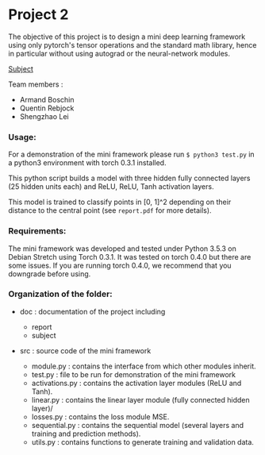 # Project 2

The objective of this project is to design a mini deep learning framework using only pytorch's tensor operations and the standard math library, hence in particular without using autograd or the neural-network modules.

[Subject](https://github.com/SSappy/deep_learning_epfl/blob/master/project2/doc/miniproject-2.pdf)

Team members : 

* Armand Boschin
* Quentin Rebjock
* Shengzhao Lei

### Usage:
For a demonstration of the mini framework please run 
`$ python3 test.py` in a python3 environment with torch 0.3.1 installed.

This python script builds a model with three hidden fully connected layers (25 hidden units each) and ReLU, ReLU, Tanh activation layers. 

This model is trained to classify points in [0, 1]^2 depending on their distance to the central point (see `report.pdf` for more details).

### Requirements: 
The mini framework was developed and tested under Python 3.5.3 on Debian Stretch using Torch 0.3.1. It was tested on torch 0.4.0 but there are some issues. If you are running torch 0.4.0, we recommend that you downgrade before using.
### Organization of the folder:
* doc : documentation of the project including 
	* report 
	* subject

* src : source code of the mini framework
	* module.py : contains the interface from which other modules inherit.
	* test.py : file to be run for demonstration of the mini framework
	* activations.py : contains the activation layer modules (ReLU and Tanh).
	* linear.py : contains the linear layer module (fully connected hidden layer)/
	* losses.py : contains the loss module MSE.
	* sequential.py : contains the sequential model (several layers and training and prediction methods).
	* utils.py : contains functions to generate training and validation data.

